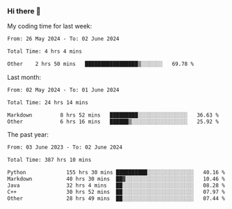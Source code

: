 ### Hi there 👋

My coding time for last week:

<!--START_SECTION:week-->

```txt
From: 26 May 2024 - To: 02 June 2024

Total Time: 4 hrs 4 mins

Other    2 hrs 50 mins   █████████████████▒░░░░░░░   69.78 %
```

<!--END_SECTION:week-->

Last month:

<!--START_SECTION:month-->

```txt
From: 02 May 2024 - To: 01 June 2024

Total Time: 24 hrs 14 mins

Markdown         8 hrs 52 mins   █████████░░░░░░░░░░░░░░░░   36.63 %
Other            6 hrs 16 mins   ██████▒░░░░░░░░░░░░░░░░░░   25.92 %
```

<!--END_SECTION:month-->

The past year:

<!--START_SECTION:year-->

```txt
From: 03 June 2023 - To: 02 June 2024

Total Time: 387 hrs 10 mins

Python             155 hrs 30 mins ██████████░░░░░░░░░░░░░░░   40.16 %
Markdown           40 hrs 30 mins  ██▓░░░░░░░░░░░░░░░░░░░░░░   10.46 %
Java               32 hrs 4 mins   ██░░░░░░░░░░░░░░░░░░░░░░░   08.28 %
C++                30 hrs 52 mins  ██░░░░░░░░░░░░░░░░░░░░░░░   07.97 %
Other              28 hrs 49 mins  ██░░░░░░░░░░░░░░░░░░░░░░░   07.44 %
```

<!--END_SECTION:year-->
